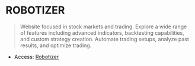 
# ROBOTIZER

> Website focused in stock markets and trading. Explore a wide range of features including advanced indicators, backtesting capabilities, and custom strategy creation. Automate trading setups, analyze past results, and optimize trading.

* Access: [Robotizer](https://sistemaon.github.io/Robotizer/)
